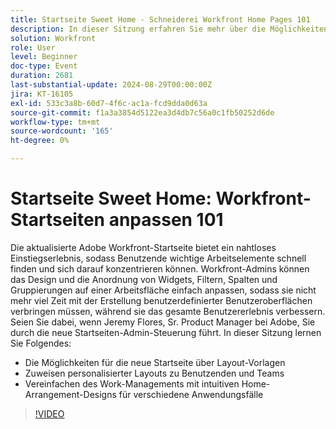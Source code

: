 ```yaml
---
title: Startseite Sweet Home - Schneiderei Workfront Home Pages 101
description: In dieser Sitzung erfahren Sie mehr über die Möglichkeiten der neuen Startseite über Layout-Vorlagen. So weisen Sie Benutzern und Teams personalisierte Layouts zu. So vereinfachen Sie die Arbeitsverwaltung mit intuitiven Designs für die Startseite für verschiedene Anwendungsfälle
solution: Workfront
role: User
level: Beginner
doc-type: Event
duration: 2681
last-substantial-update: 2024-08-29T00:00:00Z
jira: KT-16105
exl-id: 533c3a8b-60d7-4f6c-ac1a-fcd9dda0d63a
source-git-commit: f1a3a3854d5122ea3d4db7c56a0c1fb50252d6de
workflow-type: tm+mt
source-wordcount: '165'
ht-degree: 0%

---
```


# Startseite Sweet Home: Workfront-Startseiten anpassen 101

Die aktualisierte Adobe Workfront-Startseite bietet ein nahtloses Einstiegserlebnis, sodass Benutzende wichtige Arbeitselemente schnell finden und sich darauf konzentrieren können. Workfront-Admins können das Design und die Anordnung von Widgets, Filtern, Spalten und Gruppierungen auf einer Arbeitsfläche einfach anpassen, sodass sie nicht mehr viel Zeit mit der Erstellung benutzerdefinierter Benutzeroberflächen verbringen müssen, während sie das gesamte Benutzererlebnis verbessern. Seien Sie dabei, wenn Jeremy Flores, Sr. Product Manager bei Adobe, Sie durch die neue Startseiten-Admin-Steuerung führt. In dieser Sitzung lernen Sie Folgendes:

* Die Möglichkeiten für die neue Startseite über Layout-Vorlagen
* Zuweisen personalisierter Layouts zu Benutzenden und Teams
* Vereinfachen des Work-Managements mit intuitiven Home-Arrangement-Designs für verschiedene Anwendungsfälle

>[!VIDEO](https://video.tv.adobe.com/v/3433220/?learn=on)
